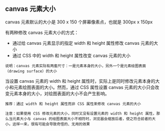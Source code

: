 ## canvas 元素大小

canvas 元素默认的大小是 300 x 150 个屏幕像素点，也就是 300px x 150px

有两种修改 canvas 元素大小的方式：

- 通过给 canvas 元素显示的指定 width 和 height 属性修改 canvas 元素的大小
- 通过 CSS 中的 width 和 height 属性改变 canvas 元素的大小

`说明：canvas 元素实际有两套尺寸：一是元素本身的大小，另外一个是元素绘图表面（drawing surface）的大小`

当设置 canvas 元素的 width 和 height 属性时，实际上是同时修改元素本身的大小和元素绘图表面的大小。然而，通过 CSS 属性设置 canvas 元素的大小只会改变元素本身的大小，对绘图表面的大小不会产生影响。

`推荐：通过 width 和 height 属性而非 CSS 属性来修改 canvas 元素的大小`

`注意：如果使用 CSS 修改元素的大小，同时又没有设置元素的 width 和 height 属性，那么当元素大小与 canvas 的绘图表面大小不相符时，浏览器会缩放后者，使之符合前者的大小。这样一来，很有可能会导致奇怪的、无用的效果`
